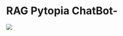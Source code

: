 # RAG Pytopia ChatBot-

<image src="https://images.ctfassets.net/ukazlt65o6hl/1rWCLaP3w1iMUSkZsg9dG4/ab39b7646762b37b2296c07ae08182ff/MicrosoftTeams-image__55_.png?w=750&h=386&fl=progressive&q=70&fm=jpg">
